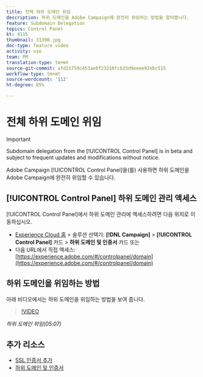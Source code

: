 ```yaml
---
title: 전체 하위 도메인 위임
description: 하위 도메인을 Adobe Campaign에 완전히 위임하는 방법을 알아봅니다.
feature: Subdomain Delegation
topics: Control Panel
kt: 4115
thumbnail: 31390.jpg
doc-type: feature video
activity: use
team: PM
translation-type: tm+mt
source-git-commit: afd21759c453aebf23216fcb25d9eeee92ebc515
workflow-type: tm+mt
source-wordcount: '112'
ht-degree: 85%

---
```



# 전체 하위 도메인 위임

>[!IMPORTANT]
>
> Subdomain delegation from the [!UICONTROL Control Panel] is in beta and subject to frequent updates and modifications without notice.

Adobe Campaign [!UICONTROL Control Panel]을(를) 사용하면 하위 도메인을 Adobe Campaign에 완전히 위임할 수 있습니다.

## [!UICONTROL Control Panel] 하위 도메인 관리 액세스

[!UICONTROL Control Panel]에서 하위 도메인 관리에 액세스하려면 다음 위치로 이동하십시오.

* [Experience Cloud 홈](https://experience.adobe.com/#/home) > 솔루션 선택기: **[!DNL Campaign]** > **[!UICONTROL Control Panel]** 카드 > **하위 도메인 및 인증서** 카드
또는
* 다음 URL에서 직접 액세스: [https://experience.adobe.com/#/controlpanel/domain](https://experience.adobe.com/#/controlpanel/domain)

## 하위 도메인을 위임하는 방법

아래 비디오에서는 하위 도메인을 위임하는 방법을 보여 줍니다.

>[!VIDEO](https://video.tv.adobe.com/v/31390?quality=12)

*하위 도메인 위임(05:07)*

## 추가 리소스

* [SSL 인증서 추가](/help/control-panel-tutorials/subdomains-and-certificates/adding-ssl-certificates.md)
* [하위 도메인 및 인증서](https://docs.adobe.com/content/help/ko-KR/control-panel/using/subdomains-and-certificates/renewing-subdomain-certificate.html)
